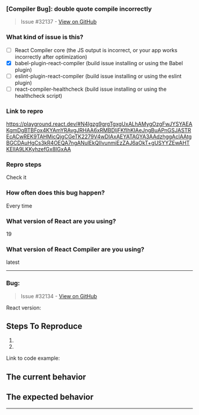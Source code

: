 ### [Compiler Bug]: double quote compile incorrectly

> Issue #32137 - [View on GitHub](https://github.com/facebook/react/issues/32137)

### What kind of issue is this?

- [ ] React Compiler core (the JS output is incorrect, or your app works incorrectly after optimization)
- [x] babel-plugin-react-compiler (build issue installing or using the Babel plugin)
- [ ] eslint-plugin-react-compiler (build issue installing or using the eslint plugin)
- [ ] react-compiler-healthcheck (build issue installing or using the healthcheck script)

### Link to repro

https://playground.react.dev/#N4Igzg9grgTgxgUxALhAMygOzgFwJYSYAEAKgmDgBTBFox4KYAmYRAvgJRHAA6xRMBDljFKfIhKIAeJngBuAPnGSJASTREcACwREK9TAHMicQjgCGeTK2279V4wDIAxAEYATAGYA3AAdzhggAclAAtgBGCDAuHgCs3kR4OEQA7ngANulEkQIIvunmiEzZAJ6aOkT+gUSYYZEwAHTKElIA9LKKyhzefGx8IGxAA

### Repro steps

Check it 

### How often does this bug happen?

Every time

### What version of React are you using?

19

### What version of React Compiler are you using?

latest

---

### Bug:

> Issue #32134 - [View on GitHub](https://github.com/facebook/react/issues/32134)

<!--
  Please provide a clear and concise description of what the bug is. Include
  screenshots if needed. Please test using the latest version of the relevant
  React packages to make sure your issue has not already been fixed.
-->

React version:

## Steps To Reproduce

1.
2.

<!--
  Your bug will get fixed much faster if we can run your code and it doesn't
  have dependencies other than React. Issues without reproduction steps or
  code examples may be immediately closed as not actionable.
-->

Link to code example:

<!--
  Please provide a CodeSandbox (https://codesandbox.io/s/new), a link to a
  repository on GitHub, or provide a minimal code example that reproduces the
  problem. You may provide a screenshot of the application if you think it is
  relevant to your bug report. Here are some tips for providing a minimal
  example: https://stackoverflow.com/help/mcve.
-->

## The current behavior


## The expected behavior


---

